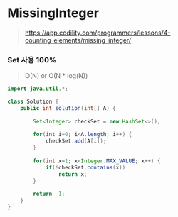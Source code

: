 # MissingInteger
>https://app.codility.com/programmers/lessons/4-counting_elements/missing_integer/

### Set 사용 100%
>O(N) or O(N * log(N))
~~~java
import java.util.*;

class Solution {
    public int solution(int[] A) {
        
        Set<Integer> checkSet = new HashSet<>();
        
        for(int i=0; i<A.length; i++) {
            checkSet.add(A[i]);
        }
        
        for(int x=1; x<Integer.MAX_VALUE; x++) {
            if(!checkSet.contains(x))
                return x;
        }
        
        return -1;
    }
}
~~~
